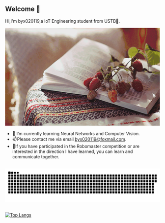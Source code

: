 ## Welcome 👋

Hi,I'm byx020119,a IoT Engineering student from USTB📕.

<!--
- 🔭 I’m currently working on Neural Networks and Computer Vision.
- 👯 I’m looking to collaborate on ...
- 🤔 I’m looking for help with ...
- 💬 Ask me about ...
- 📫 How to reach me: ...
- 😄 Pronouns: ...
- ⚡ Fun fact: ...
-->

 ![](https://github.com/byx020119/byx020119/blob/main/source/picture.gif?raw=true)
- 🌱 I’m currently learning Neural Networks and Computer Vision.
- 📫Please contact me via email byx020119@foxmail.com.
- 👯If you have participated in the Robomaster competition or are interested in the direction I have learned, you can learn and communicate together.

## 
<!--
[![Anurag's GitHub stats](https://github-readme-stats.vercel.app/api?username=byx020119)](https://github.com/anuraghazra/github-readme-stats)
-->
<picture>
  <source media="(prefers-color-scheme: dark)" srcset="https://raw.githubusercontent.com/byx020119/byx020119/output/github-contribution-grid-snake-dark.svg">
  <source media="(prefers-color-scheme: light)" srcset="https://raw.githubusercontent.com/byx020119/byx020119/output/github-contribution-grid-snake.svg">
  <img alt="github contribution grid snake animation" src="https://raw.githubusercontent.com/byx020119/byx020119/output/github-contribution-grid-snake.svg">
</picture>

## 
[![Top Langs](https://github-readme-stats.vercel.app/api/top-langs/?username=byx020119&layout=compact)](https://github.com/anuraghazra/github-readme-stats)

<!--stackedit_data:
eyJoaXN0b3J5IjpbMTE3NTc0OTEyNCwtMTMwNzA5ODI5MCwtNT
U5NjE2MzYsMTcwMDgzNDgyMCwtMzUyMjkyNTEyLC00MTIxNzMz
MDcsLTcyOTEzOTgzOF19
-->